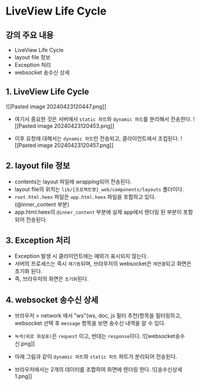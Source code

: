 # LiveView Life Cycle

## 강의 주요 내용

* LiveView Life Cycle
* layout file 정보
* Exception 처리
* websocket 송수신 상세


## 1. LiveView Life Cycle

![[Pasted image 20240423120447.png]]

* 여기서 중요한 것은 서버에서 `static 파트`와 `dynamic 파트`를 분리해서 전송한다.
![[Pasted image 20240423120453.png]]

* 이후 요청에 대해서는 `dynamic 파트`만 전송되고, 클라이언트에서 조립된다.
![[Pasted image 20240423120457.png]]

## 2. layout file 정보

* contents는 layout 파일에 wrapping되어 전송된다.
* layout file의 위치는 `lib/{프로젝트명}_web/components/layouts` 폴더이다.
* `root.html.heex` 파일은 `app.html.heex` 파일을 포함하고 있다. (@inner_content 부분)
* app.html.heex의 `@inner_content` 부분에 실제 app에서 렌더링 된 부분이 포함되어 전송된다.

## 3. Exception 처리

* Exception 발생 시 클라이언트에는 예외가 표시되지 않는다.
* 서버의 프로세스는 즉시 `재기동`되며, 브라우저의 websocket은 `재연결`되고 화면은 초기화 된다.
* 즉, 브라우저의 화면은 `초기화`된다.

## 4. websocket 송수신 상세

* 브라우저 > network 에서 "ws"(ws, doc, js 필터 추천)항목을 필터링하고, websocket 선택 후 `message` 항목을 보면 송수신 내역을 알 수 있다.
* `녹색(위로 화살표)`은 `request` 이고, 반대는 `response`이다.
![[websocket송수신.png]]

* 아래 그림과 같이 `dynamic 파트`와 `static 파트` 파트가 분리되어 전송된다.
* 브라우저에서는 2개의 데이터를 조합하여 화면에 렌더링 한다.
![[송수신상세 1.png]]
